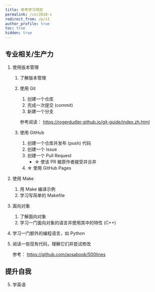 ```yaml
---
title: 参考学习项目
permalink: /cn/2018-s
redirect_from: /p/s1
author_profile: true
toc: true
hidden: true
---
```


## 专业相关/生产力

1. 使用版本管理
   1. 了解版本管理
   2. 使用 Git
      1. 创建一个仓库
      2. 完成一次提交 (commit)
      3. 新建一个分支

      参考阅读： <https://rogerdudler.github.io/git-guide/index.zh.html>
   3. 使用 GitHub
      1. 创建一个仓库并发布 (push) 代码
      2. 创建一个 Issue
      3. 创建一个 Pull Request
         - ☆ 使该 PR 被原作者接受并合并
      4. ☆ 使用 GitHub Pages
2. 使用 Make
   1. 用 Make 编译示例
   2. 学习写简单的 Makefile
3. 面向对象
   1. 了解面向对象
   2. 学习一门面向对象的语言并使用其中的特性 (C++)
4. 学习一门额外的编程语言，如 Python
5. 阅读一些现有代码，理解它们并尝试修改

   参考： <https://github.com/aosabook/500lines>

## 提升自我

5. 学英语
